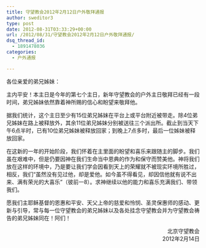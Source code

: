 ```yaml
---
title: 守望教会2012年2月12日户外敬拜通报
author: sweditor3
type: post
date: 2012-08-31T03:33:29+00:00
url: /2012/08/31/守望教会2012年2月12日户外敬拜通报/
dsq_thread_id:
  - 1891478036
categories:
  - 户外通报

---
```

各位亲爱的弟兄姊妹：

主内平安！本主日是今年的第七个主日，新年守望教会的户外主日敬拜已经有一段时间，弟兄姊妹依然靠着神所赐的信心和盼望来敬拜他。

据我们统计，这个主日至少有15位弟兄姊妹在平台上或平台附近被带走。除4位弟兄姊妹在路上被释放外，其余11位弟兄姊妹分别被送往三个派出所。截止到当天下午6点半时，已有10位弟兄姊妹被释放回家；到晚上7点多时，最后一位姊妹被释放回家。

在这新的一年的开始阶段，我们怀着在主里面的盼望和喜乐来跟随主的脚步。我们虽在艰难中，但是仍要因神在我们生命当中恩典的作为和保守而赞美他。神将我们放在这样的环境中，乃是要让我们学会因看到天上的荣耀就不被现实环境所胜过，相反，我们“虽然没有见过他，却是爱他。如今虽不得看见，却因信他就有说不出来、满有荣光的大喜乐”（彼前一8）。求神继续以他的能力和喜乐充满我们、带领我们。

愿我们主耶稣基督的恩惠和平安、天父上帝的慈爱和怜悯、圣灵保惠师的感动、更新与引导，常与每一位守望教会的弟兄姊妹以及各处挂念守望教会并为守望教会祷告的弟兄姊妹同在！阿们！

<p style="text-align: right;">
                            北京守望教会<br /> 2012年2月14日
</p>